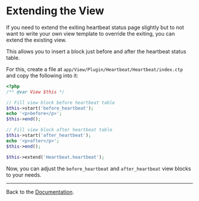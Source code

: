 Extending the View
==================

If you need to extend the exiting heartbeat status page slightly
but to not want to write your own view template to override the exiting,
you can extend the existing view.

This allows you to insert a block just before and after the
heartbeat status table.

For this, create a file at
``app/View/Plugin/Heartbeat/Heartbeat/index.ctp``
and copy the following into it:

```` php
<?php
/** @var View $this */

// Fill view block before heartbeat table
$this->start('before_heartbeat');
echo '<p>before</p>';
$this->end();

// Fill view block after heartbeat table
$this->start('after_heartbeat');
echo '<p>after</p>';
$this->end();

$this->extend('Heartbeat.heartbeat');
````

Now, you can adjust the ``before_heartbeat`` and ``after_heartbeat``
view blocks to your needs.

---

Back to the [Documentation](Home.md).
